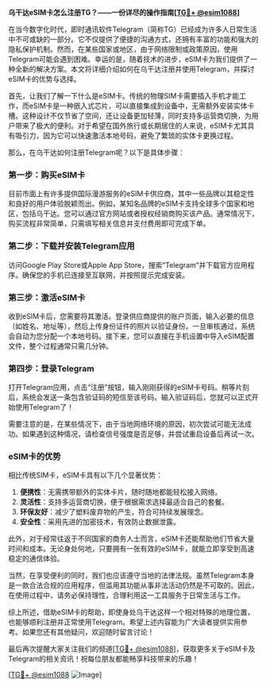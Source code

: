 **乌干达eSIM卡怎么注册TG？——一份详尽的操作指南[[TG💪+ @esim1088](https://t.me/s/esim1088)]**

在当今数字化时代，即时通讯软件Telegram（简称TG）已经成为许多人日常生活中不可或缺的一部分。它不仅提供了便捷的沟通方式，还拥有丰富的功能和强大的隐私保护机制。然而，在某些国家或地区，由于网络限制或政策原因，使用Telegram可能会遇到困难。幸运的是，随着技术的进步，eSIM卡为我们提供了一种全新的解决方案。本文将详细介绍如何在乌干达注册并使用Telegram，并探讨eSIM卡的优势与选择。

首先，让我们了解一下什么是eSIM卡。传统的物理SIM卡需要插入手机才能工作，而eSIM卡是一种嵌入式芯片，可以直接集成到设备中，无需额外安装实体卡槽。这种设计不仅节省了空间，还让设备更加轻薄，同时支持多运营商切换，为用户带来了极大的便利。对于希望在国外旅行或长期居住的人来说，eSIM卡尤其具有吸引力，因为它可以快速激活本地号码，避免了繁琐的实体卡更换过程。

那么，在乌干达如何注册Telegram呢？以下是具体步骤：

### 第一步：购买eSIM卡

目前市面上有许多提供国际漫游服务的eSIM卡供应商，其中一些品牌以其稳定性和良好的用户体验脱颖而出。例如，某知名品牌的eSIM卡支持全球多个国家和地区，包括乌干达。您可以通过官方网站或者授权经销商购买该产品。通常情况下，购买流程非常简单，只需填写相关信息并支付费用即可完成下单。

### 第二步：下载并安装Telegram应用

访问Google Play Store或Apple App Store，搜索“Telegram”并下载官方应用程序。确保您的手机已连接至互联网，并按照提示完成安装。

### 第三步：激活eSIM卡

收到eSIM卡后，您需要将其激活。登录供应商提供的账户页面，输入必要的信息（如姓名、地址等），然后上传身份证件的照片以验证身份。一旦审核通过，系统会自动为您分配一个本地号码。接下来，您可以直接在手机设置中导入eSIM配置文件，整个过程通常只需几分钟。

### 第四步：登录Telegram

打开Telegram应用，点击“注册”按钮，输入刚刚获得的eSIM卡号码。稍等片刻后，系统会发送一条包含验证码的短信至该号码。输入验证码后，您就可以正式开始使用Telegram了！

需要注意的是，在某些情况下，由于当地网络环境的原因，初次尝试可能无法成功。如果遇到这种情况，请检查信号强度是否足够，并尝试重启设备后再试一次。

### eSIM卡的优势

相比传统SIM卡，eSIM卡具有以下几个显著优势：

1. **便携性**：无需携带额外的实体卡片，随时随地都能轻松接入网络。
2. **灵活性**：支持多运营商切换，便于根据需求选择最适合自己的套餐。
3. **环保友好**：减少了塑料废弃物的产生，符合可持续发展理念。
4. **安全性**：采用先进的加密技术，有效防止数据泄露。

此外，对于经常往返于不同国家的商务人士而言，eSIM卡还能帮助他们节省大量时间和成本。无论身处何地，只要拥有一张有效的eSIM卡，就能立即享受到高速稳定的通信体验。

当然，在享受便利的同时，我们也应该遵守当地的法律法规。虽然Telegram本身是一款合法合规的应用程序，但滥用其功能从事非法活动仍然是不可取的。因此，在使用过程中，请务必保持理性，合理利用这一工具服务于日常生活与工作。

综上所述，借助eSIM卡的帮助，即使身处乌干达这样一个相对特殊的地理位置，也能够顺利注册并正常使用Telegram。希望上述内容能为广大读者提供实用参考。如果您还有其他疑问，欢迎随时留言讨论！

最后再次提醒大家关注我们的频道[[TG💪+ @esim1088](https://t.me/s/esim1088)]，获取更多关于eSIM卡及Telegram的相关资讯！祝每位朋友都能畅享科技带来的乐趣！

[[TG💪+ @esim1088](https://t.me/s/esim1088) ![Image](https://i.postimg.cc/4NQfJmqS/Snipaste-2025-05-13-00-14-12.png)]